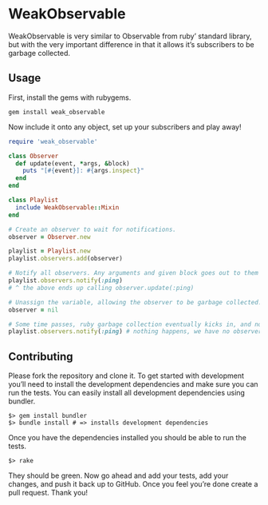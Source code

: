 # WeakObservable

WeakObservable is very similar to Observable from ruby’ standard library, but
with the very important difference in that it allows it’s subscribers to be
garbage collected.

## Usage

First, install the gems with rubygems.

```shell
gem install weak_observable
```

Now include it onto any object, set up your subscribers and play away!

```ruby
require 'weak_observable'

class Observer
  def update(event, *args, &block)
    puts "[#{event}]: #{args.inspect}"
  end
end

class Playlist
  include WeakObservable::Mixin
end

# Create an observer to wait for notifications.
observer = Observer.new

playlist = Playlist.new
playlist.observers.add(observer)

# Notify all observers. Any arguments and given block goes out to them all.
playlist.observers.notify(:ping)
# ^ the above ends up calling observer.update(:ping)

# Unassign the variable, allowing the observer to be garbage collected.
observer = nil

# Some time passes, ruby garbage collection eventually kicks in, and now…
playlist.observers.notify(:ping) # nothing happens, we have no observers.
```

## Contributing

Please fork the repository and clone it. To get started with development you’ll
need to install the development dependencies and make sure you can run the
tests. You can easily install all development dependencies using bundler.

```shell
$> gem install bundler
$> bundle install # => installs development dependencies
```

Once you have the dependencies installed you should be able to run the tests.

```shell
$> rake
```

They should be green. Now go ahead and add your tests, add your changes, and push
it back up to GitHub. Once you feel you’re done create a pull request. Thank you!

